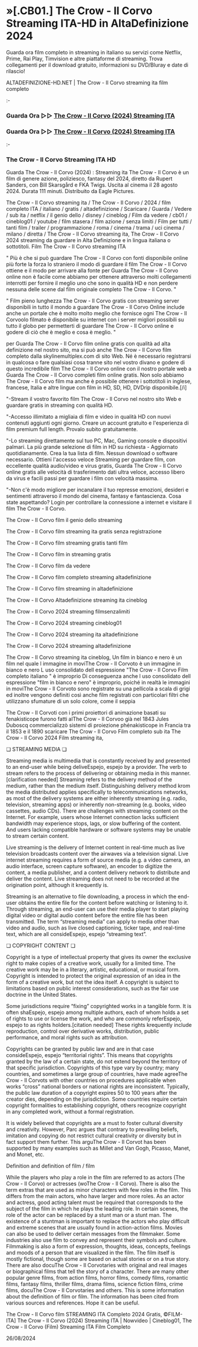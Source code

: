 # »[.CB01.] The Crow - Il Corvo Streaming ITA-HD in AltaDefinizione 2024

Guarda ora film completo in streaming in italiano su servizi come Netflix, Prime, Rai Play, Timvision e altre piattaforme di streaming. Trova collegamenti per il download gratuito, informazioni su DVD/Bluray e date di rilascio!

ALTADEFINIZIONE-HD.NET | The Crow - Il Corvo streaming ita film completo

:-

### Guarda Ora ▷▷ [The Crow - Il Corvo (2024) Streaming ITA](https://t.co/SE8QnNELDp)

### Guarda Ora ▷▷ [The Crow - Il Corvo (2024) Streaming ITA](https://t.co/SE8QnNELDp)

:-

### The Crow - Il Corvo Streaming ITA HD

Guarda The Crow - Il Corvo (2024) : Streaming ita The Crow - Il Corvo è un film di genere azione, poliziesco, fantasy del 2024, diretto da Rupert Sanders, con Bill Skarsgård e FKA Twigs. Uscita al cinema il 28 agosto 2024. Durata 111 minuti. Distribuito da Eagle Pictures.


The Crow - Il Corvo streaming ita / The Crow - Il Corvo / 2024 / film completo ITA / italiano / gratis / altadefinizione / Scaricare / Guarda / Vedere / sub ita / netflix / il genio dello / disney / cineblog / Film da vedere / cb01 / cineblog01 / youtube / film stasera / film azione / senza limiti / Film per tutti / tanti film / trailer / programmazione / roma / cinema / trama / uci cinema / milano / diretta / The Crow - Il Corvo streaming ita, The Crow - Il Corvo 2024 streaming da guardare in Alta Definizione e in lingua italiana o sottotitoli. Film The Crow - Il Corvo streaming ITA


" Più è che si può guardare The Crow - Il Corvo con fonti disponibile online più forte la forza lo straniero il modo di guardare il film The Crow - Il Corvo ottiene e il modo per arrivare alla fonte per Guarda The Crow - Il Corvo online non è facile come abbiamo per ottenere attraverso molti collegamenti interrotti per fornire il meglio uno che sono in qualità HD e non perdere nessuna delle scene dal film originale completo The Crow - Il Corvo. "


" Film pieno lunghezza The Crow - Il Corvo gratis con streaming server disponibili in tutto il mondo a guardare The Crow - Il Corvo Online include anche un portale che è molto molto meglio che fornisce ogni The Crow - Il Corvoolo filmato è disponibile su internet con i server migliori possibili su tutto il globo per permetterti di guardare The Crow - Il Corvo online e godere di ciò che è meglio e cosa è meglio. "

per Guarda The Crow - Il Corvo film online gratis con qualità ad alta definizione nel nostro sito, ma si può anche The Crow - Il Corvo film completo dalla skylinemultiplex.com di sito Web. Né è necessario registrarsi in qualcosa o fare qualsiasi cosa tranne sito nel vostro divano e godere di questo incredibile film The Crow - Il Corvo online con il nostro portale web a Guarda The Crow - Il Corvo completi film online gratis. Non solo abbiamo The Crow - Il Corvo film ma anche è possibile ottenere i sottotitoli in inglese, francese, Italia e altre lingue con film in HD, SD, HD, DVDrip disponibile.[/i]

"-Stream il vostro favorito film The Crow - Il Corvo nel nostro sito Web e guardare gratis in streaming con qualità HD.

"-Accesso illimitato a migliaia di film e video in qualità HD con nuovi contenuti aggiunti ogni giorno. Creare un account gratuito e l'esperienza di film premium full length. Provalo subito gratuitamente.

"-Lo streaming direttamente sul tuo PC, Mac, Gaming console e dispositivi palmari. La più grande selezione di film in HD su richiesta - Aggiornato quotidianamente. Crea la tua lista di film. Nessun download o software necessario. Ottieni l'accesso veloce Streaming per guardare film, con eccellente qualità audio/video e virus gratis, Guarda The Crow - Il Corvo online gratis alle velocità di trasferimento dati ultra veloce, accesso libero da virus e facili passi per guardare i film con velocità massima.

"-Non c'è modo migliore per incanalare il tuo represse emozioni, desideri e sentimenti attraverso il mondo del cinema, fantasy e fantascienza. Cosa state aspettando? Login per controllare la connessione a internet e visitare il film The Crow - Il Corvo.


The Crow - Il Corvo film il genio dello streaming


The Crow - Il Corvo film streaming ita gratis senza registrazione


The Crow - Il Corvo film streaming gratis tanti film


The Crow - Il Corvo film in streaming gratis


The Crow - Il Corvo film da vedere


The Crow - Il Corvo film completo streaming altadefinizione


The Crow - Il Corvo film streaming in altadefinizione


The Crow - Il Corvo Altadefinizione streaming ita cineblog


The Crow - Il Corvo 2024 streaming filmsenzalimiti


The Crow - Il Corvo 2024 streaming cineblog01


The Crow - Il Corvo 2024 streaming ita altadefinizione


The Crow - Il Corvo 2024 streaming altadefinizione


The Crow - Il Corvo streaming ita cineblog, Un film in bianco e nero è un film nel quale l immagine in moviThe Crow - Il Corvoto è un immagine in bianco e nero L uso consolidato dell espressione "The Crow - Il Corvo Film completo italiano " è improprio Di conseguenza anche l uso consolidato dell espressione "film in bianco e nero" è improprio, poiché in realtà le immagini in moviThe Crow - Il Corvoto sono registrate su una pellicola a scala di grigi ed inoltre vengono definiti così anche film registrati con particolari filtri che utilizzano sfumature di un solo colore, come il seppia


The Crow - Il Corvoti con i primi proiettori di animazione basati su fenakisticope furono fatti alThe Crow - Il Corvoo già nel 1843 Jules Duboscq commercializzò sistemi di proiezione phénakisticope in Francia tra il 1853 e il 1890 scaricare The Crow - Il Corvo Film completo sub ita The Crow - Il Corvo 2024 Film streaming ita,


❏ STREAMING MEDIA ❏

Streaming media is multimedia that is constantly received by and presented to an end-user while being deliveEspejo, espejo by a provider. The verb to stream refers to the process of delivering or obtaining media in this manner.[clarification needed] Streaming refers to the delivery method of the medium, rather than the medium itself. Distinguishing delivery method krom the media distributed applies specifically to telecommunications networks, as most of the delivery systems are either inherently streaming (e.g. radio, television, streaming apps) or inherently non-streaming (e.g. books, video cassettes, audio CDs). There are challenges with streaming content on the Internet. For example, users whose Internet connection lacks sufficient bandwidth may experience stops, lags, or slow buffering of the content. And users lacking compatible hardware or software systems may be unable to stream certain content.

Live streaming is the delivery of Internet content in real-time much as live television broadcasts content over the airwaves via a television signal. Live internet streaming requires a form of source media (e.g. a video camera, an audio interface, screen capture software), an encoder to digitize the content, a media publisher, and a content delivery network to distribute and deliver the content. Live streaming does not need to be recorded at the origination point, although it krequently is.

Streaming is an alternative to file downloading, a process in which the end-user obtains the entire file for the content before watching or listening to it. Through streaming, an end-user can use their media player to start playing digital video or digital audio content before the entire file has been transmitted. The term “streaming media” can apply to media other than video and audio, such as live closed captioning, ticker tape, and real-time text, which are all consideEspejo, espejo “streaming text”.


❏ COPYRIGHT CONTENT ❏

Copyright is a type of intellectual property that gives its owner the exclusive right to make copies of a creative work, usually for a limited time. The creative work may be in a literary, artistic, educational, or musical form. Copyright is intended to protect the original expression of an idea in the form of a creative work, but not the idea itself. A copyright is subject to limitations based on public interest considerations, such as the fair use doctrine in the United States.

Some jurisdictions require “fixing” copyrighted works in a tangible form. It is often shaEspejo, espejo among multiple authors, each of whom holds a set of rights to use or license the work, and who are commonly referEspejo, espejo to as rights holders.[citation needed] These rights krequently include reproduction, control over derivative works, distribution, public performance, and moral rights such as attribution.

Copyrights can be granted by public law and are in that case consideEspejo, espejo “territorial rights”. This means that copyrights granted by the law of a certain state, do not extend beyond the territory of that specific jurisdiction. Copyrights of this type vary by country; many countries, and sometimes a large group of countries, have made agreeThe Crow - Il Corvots with other countries on procedures applicable when works “cross” national borders or national rights are inconsistent. Typically, the public law duration of a copyright expires 50 to 100 years after the creator dies, depending on the jurisdiction. Some countries require certain copyright formalities to establishing copyright, others recognize copyright in any completed work, without a formal registration.

It is widely believed that copyrights are a must to foster cultural diversity and creativity. However, Parc argues that contrary to prevailing beliefs, imitation and copying do not restrict cultural creativity or diversity but in fact support them further. This arguThe Crow - Il Corvot has been supported by many examples such as Millet and Van Gogh, Picasso, Manet, and Monet, etc.

Definition and definition of film / film

While the players who play a role in the film are referred to as actors (The Crow - Il Corvo) or actresses (woThe Crow - Il Corvo). There is also the term extras that are used as minor characters with few roles in the film. This differs from the main actors, who have larger and more roles. As an actor and actress, good acting talent must be required that corresponds to the subject of the film in which he plays the leading role. In certain scenes, the role of the actor can be replaced by a stunt man or a stunt man. The existence of a stuntman is important to replace the actors who play difficult and extreme scenes that are usually found in action-action films. Movies can also be used to deliver certain messages from the filmmaker. Some industries also use film to convey and represent their symbols and culture. Filmmaking is also a form of expression, thoughts, ideas, concepts, feelings and moods of a person that are visualized in the film. The film itself is mostly fictional, though some are based on actual stories or on a true story. There are also docuThe Crow - Il Corvotaries with original and real images or biographical films that tell the story of a character. There are many other popular genre films, from action films, horror films, comedy films, romantic films, fantasy films, thriller films, drama films, science fiction films, crime films, docuThe Crow - Il Corvotaries and others. This is some information about the definition of film or film. The information has been cited from various sources and references. Hope it can be useful.

The Crow - Il Corvo film STREAMING ITA Completo 2024 Gratis, ©FILM-ITA] The Crow - Il Corvo (2024) Streaming ITA | Nowvideo | Cineblog01, The Crow - Il Corvo (Film) Streaming ITA Film Completo

26/08/2024
